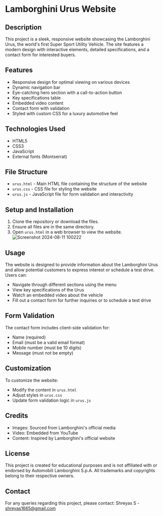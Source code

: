 # Lamborghini Urus Website

## Description

This project is a sleek, responsive website showcasing the Lamborghini Urus, the world's first Super Sport Utility Vehicle. The site features a modern design with interactive elements, detailed specifications, and a contact form for interested buyers.

## Features

- Responsive design for optimal viewing on various devices
- Dynamic navigation bar
- Eye-catching hero section with a call-to-action button
- Key specifications table
- Embedded video content
- Contact form with validation
- Styled with custom CSS for a luxury automotive feel

## Technologies Used

- HTML5
- CSS3
- JavaScript
- External fonts (Montserrat)

## File Structure

- `urus.html` - Main HTML file containing the structure of the website
- `urus.css` - CSS file for styling the website
- `urus.js` - JavaScript file for form validation and interactivity

## Setup and Installation

1. Clone the repository or download the files.
2. Ensure all files are in the same directory.
3. Open `urus.html` in a web browser to view the website.
![Screenshot 2024-08-11 100222](https://github.com/user-attachments/assets/b529c60e-b5f0-4776-b09d-f148d3606b6a)

## Usage

The website is designed to provide information about the Lamborghini Urus and allow potential customers to express interest or schedule a test drive. Users can:

- Navigate through different sections using the menu
- View key specifications of the Urus
- Watch an embedded video about the vehicle
- Fill out a contact form for further inquiries or to schedule a test drive

## Form Validation

The contact form includes client-side validation for:
- Name (required)
- Email (must be a valid email format)
- Mobile number (must be 10 digits)
- Message (must not be empty)

## Customization

To customize the website:
- Modify the content in `urus.html`
- Adjust styles in `urus.css`
- Update form validation logic in `urus.js`

## Credits

- Images: Sourced from Lamborghini's official media
- Video: Embedded from YouTube
- Content: Inspired by Lamborghini's official website

## License

This project is created for educational purposes and is not affiliated with or endorsed by Automobili Lamborghini S.p.A. All trademarks and copyrights belong to their respective owners.

## Contact

For any queries regarding this project, please contact:
Shreyas S - shreyas1665@gmail.com
